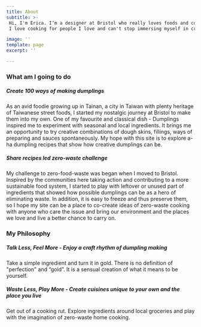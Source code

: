 ```yaml
---
title: About
subtitle: >-
 Hi, I'm Erica. I’m a designer at Bristol who really loves foods and cooking. My Dumpling Design Lab was initially born with a sense of curiosity about the science behind cooking. 
 I love cooking for people I love and can't stop immersing myself in creating a-ha cuisines which slowly became a dream to share recipes that showed how delightful cooking can be.

image: ''
template: page
excerpt: ''

---
```


### What am I going to do

##### **_Create 100 ways of making dumplings_**

As an avid foodie growing up in Tainan, a city in Taiwan with plenty heritage of Taiwanese street foods, I started my nostalgic journey at Bristol to make them into my own. One of my favourite and classical dish - Dumplings inspired me to experiment with seasonal and local ingredients. It brings me an opportunity to try creative combinations of dough skins, fillings, ways of preparing and sauces spontaneously. My hope with this site is to explore a-ha dumpling recipes that show how creative dumplings can be.

##### **_Share recipes led zero-waste challenge_**

My challenge to zero-food-waste was began when I moved to Bristol. Inspired by the communities here taking action and contributing to a more sustainable food system, I started to play with leftover or unused part of ingredients that showed how possible dumplings can be as a hero of eliminating waste. In addition, it is easy to freeze and thus preserve them, so I hope my site can be a place to co-create ideas of zero-waste cooking with anyone who care the issue and bring our environment and the places we love and live a better chance to carry on.

### My Philosophy

##### **_Talk Less, Feel More - Enjoy a craft rhythm of dumpling making_**

Take a simple ingredient and turn it in gold. There is no definition of "perfection" and “gold”. It is a sensual creation of what it means to be yourself.

##### **_Waste Less, Play More - Create cuisines unique to your own and the place you live_**

Get out of a cooking rut. Explore ingredients around local groceries and play with the imagination of zero-waste home cooking.